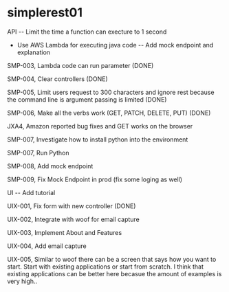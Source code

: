 # simplerest01
API
-- Limit the time a function can execture to 1 second
- Use AWS Lambda for executing java code
-- Add mock endpoint and explanation

SMP-003, Lambda code can run parameter (DONE)

SMP-004, Clear controllers (DONE)

SMP-005, Limit users request to 300 characters and ignore rest because the command line is argument passing is limited (DONE)

SMP-006, Make all the verbs work (GET, PATCH, DELETE, PUT) (DONE)

JXA4, Amazon reported bug fixes and GET works on the browser 

SMP-007, Investigate how to install python into the environment

SMP-007, Run Python

SMP-008, Add mock endpoint

SMP-009, Fix Mock Endpoint in prod (fix some loging as well)




UI
-- Add tutorial

UIX-001, Fix form with new controller (DONE)

UIX-002, Integrate with woof for email capture

UIX-003, Implement About and Features

UIX-004, Add email capture

UIX-005, Similar to woof there can be a screen that says how you want to start. 
Start with existing applications or start from scratch. I think that existing applications
can be better here becasue the amount of examples is very high..





